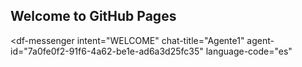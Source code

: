 ## Welcome to GitHub Pages


<script src="https://www.gstatic.com/dialogflow-console/fast/messenger/bootstrap.js?v=1"></script>
<df-messenger
  intent="WELCOME"
  chat-title="Agente1"
  agent-id="7a0fe0f2-91f6-4a62-be1e-ad6a3d25fc35"
  language-code="es"
></df-messenger>
